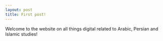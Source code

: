 ```yaml
---
layout: post
title: First post!
---
```


Welcome to the website on all things digital related to Arabic, Persian and Islamic studies!